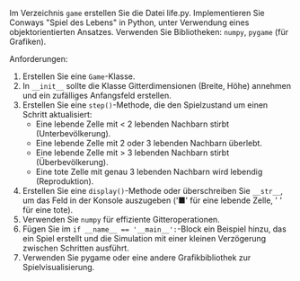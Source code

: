 Im Verzeichnis `game` erstellen Sie die Datei life.py.
Implementieren Sie Conways "Spiel des Lebens" in Python, unter Verwendung eines objektorientierten Ansatzes.
Verwenden Sie Bibliotheken: `numpy`, `pygame` (für Grafiken).


Anforderungen:
1.  Erstellen Sie eine `Game`-Klasse.
2.  In `__init__` sollte die Klasse Gitterdimensionen (Breite, Höhe) annehmen und ein zufälliges Anfangsfeld erstellen.
3.  Erstellen Sie eine `step()`-Methode, die den Spielzustand um einen Schritt aktualisiert:
    - Eine lebende Zelle mit < 2 lebenden Nachbarn stirbt (Unterbevölkerung).
    - Eine lebende Zelle mit 2 oder 3 lebenden Nachbarn überlebt.
    - Eine lebende Zelle mit > 3 lebenden Nachbarn stirbt (Überbevölkerung).
    - Eine tote Zelle mit genau 3 lebenden Nachbarn wird lebendig (Reproduktion).
4.  Erstellen Sie eine `display()`-Methode oder überschreiben Sie `__str__`, um das Feld in der Konsole auszugeben ('■' für eine lebende Zelle, ' ' für eine tote).
5.  Verwenden Sie `numpy` für effiziente Gitteroperationen.
6.  Fügen Sie im `if __name__ == '__main__':`-Block ein Beispiel hinzu, das ein Spiel erstellt und die Simulation mit einer kleinen Verzögerung zwischen Schritten ausführt.
7. Verwenden Sie pygame oder eine andere Grafikbibliothek zur Spielvisualisierung.
